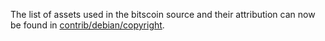 The list of assets used in the bitscoin source and their attribution can now be found in [contrib/debian/copyright](../contrib/debian/copyright).
